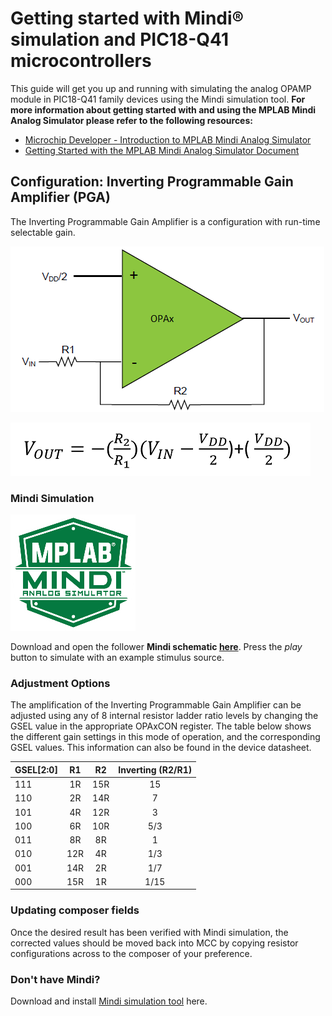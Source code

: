 # Getting started with Mindi® simulation and PIC18-Q41 microcontrollers
This guide will get you up and running with simulating the analog OPAMP module in PIC18-Q41 family devices using the Mindi simulation tool.  **For more information about getting started with and using the MPLAB Mindi Analog Simulator please refer to the following resources:**
- [Microchip Developer - Introduction to MPLAB Mindi Analog Simulator](https://microchipdeveloper.com/mindi:mindi-analog-simulator-introduction)
- [Getting Started with the MPLAB Mindi Analog Simulator Document](http://ww1.microchip.com/downloads/en/DeviceDoc/Getting-Started-MPLAB-Mindi-Analog-Simulator-DS50002564B.pdf)

## Configuration: Inverting Programmable Gain Amplifier (PGA)
The Inverting Programmable Gain Amplifier is a configuration with run-time selectable gain.

![Inverting PGA](images/configuration.png)

![Non-Inverting PGA Equation](images/inverting-gain.PNG)

### Mindi Simulation
![Mindi](images/mplab-mindi-analog-simulator.png)

Download and open the follower **Mindi schematic [here](schematics/Inverting_PGA.wxsch)**. Press the _play_ button to simulate with an example stimulus source.

### Adjustment Options
The amplification of the Inverting Programmable Gain Amplifier can be adjusted using any of 8 internal resistor ladder ratio levels by changing the GSEL value in the appropriate OPAxCON register. The table below shows the different gain settings in this mode of operation, and the corresponding GSEL values. This information can also be found in the device datasheet.

|GSEL[2:0]  | R1   | R2   | Inverting (R2/R1)|
|-----------|:----:|:----:|:----------------:|
|111        | 1R   | 15R  |  15              |
|110        | 2R   | 14R  |  7               |
|101        | 4R   | 12R  |  3               |
|100    	  | 6R   | 10R  |  5/3             |
|011     	  | 8R   | 8R   |  1               |
|010        | 12R  | 4R   |  1/3             |
|001        | 14R  | 2R   |  1/7             |
|000        | 15R  | 1R   |  1/15            |

### Updating composer fields
Once the desired result has been verified with Mindi simulation, the corrected values should be moved back into MCC by copying resistor configurations across to the composer of your preference.

### Don't have Mindi?
Download and install [Mindi simulation tool](https://www.microchip.com/mplab/mplab-mindi) here.
